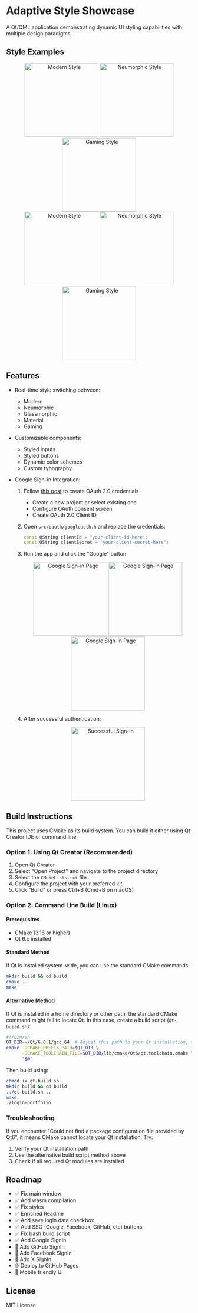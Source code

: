 # Adaptive Style Showcase

A Qt/QML application demonstrating dynamic UI styling capabilities with multiple design paradigms.

## Style Examples

<div align="center">
  <img src="screenshots/modern_ui.png" width="200" alt="Modern Style">
  <img src="screenshots/neumorphic_ui.png" width="200" alt="Neumorphic Style">
  <img src="screenshots/game_ui.png" width="200" alt="Gaming Style">
</div>

<div align="center">
  <img src="screenshots/modern_ui_focus.png" width="200" alt="Modern Style">
  <img src="screenshots/neumorphic_ui_focus.png" width="200" alt="Neumorphic Style">
  <img src="screenshots/game_ui_focus.png" width="200" alt="Gaming Style">
</div>

## Features

- Real-time style switching between:
  - Modern
  - Neumorphic
  - Glassmorphic
  - Material
  - Gaming

- Customizable components:
  - Styled inputs
  - Styled buttons
  - Dynamic color schemes
  - Custom typography

- Google Sign-in Integration:
  1. Follow [this post](https://www.auronsoftware.com/kb/general/miscellaneous/google-oauth2-how-to-setup-a-client-id-for-use-in-desktop-software/) to create OAuth 2.0 credentials
     - Create a new project or select existing one
     - Configure OAuth consent screen
     - Create OAuth 2.0 Client ID

  2. Open `src/oauth/googleauth.h` and replace the credentials:
     ```cpp
     const QString clientId = "your-client-id-here";
     const QString clientSecret = "your-client-secret-here";
     ```
  3. Run the app and click the "Google" button
     <div align="center">
      <img src="screenshots/google_sign_in_1.png" width="200" alt="Google Sign-in Page">
      <img src="screenshots/google_sign_in_2.png" width="200" alt="Google Sign-in Page">
      <img src="screenshots/google_sign_in_3.png" width="200" alt="Google Sign-in Page">
     </div>
  4. After successful authentication:
     <div align="center">
       <img src="screenshots/google_sign_in_success_result.png" width="200" alt="Successful Sign-in">
     </div>

## Build Instructions

This project uses CMake as its build system. You can build it either using Qt Creator IDE or command line.

### Option 1: Using Qt Creator (Recommended)

1. Open Qt Creator
2. Select "Open Project" and navigate to the project directory
3. Select the `CMakeLists.txt` file
4. Configure the project with your preferred kit
5. Click "Build" or press Ctrl+B (Cmd+B on macOS)

### Option 2: Command Line Build (Linux)

#### Prerequisites
- CMake (3.16 or higher)
- Qt 6.x installed

#### Standard Method
If Qt is installed system-wide, you can use the standard CMake commands:

```bash
mkdir build && cd build
cmake ..
make
```

#### Alternative Method
If Qt is installed in a home directory or other path, the standard CMake command might fail to locate Qt. In this case, create a build script (`qt-build.sh`):

```bash
#!/bin/sh
QT_DIR=~/Qt/6.8.1/gcc_64  # Adjust this path to your Qt installation, version, and preferred kit
cmake -DCMAKE_PREFIX_PATH=$QT_DIR \
      -DCMAKE_TOOLCHAIN_FILE=$QT_DIR/lib/cmake/Qt6/qt.toolchain.cmake \
      "$@"
```

Then build using:

```bash
chmod +x qt-build.sh
mkdir build && cd build
../qt-build.sh ..
make
./login-portfolio
```


### Troubleshooting

If you encounter "Could not find a package configuration file provided by Qt6", it means CMake cannot locate your Qt installation. Try:
1. Verify your Qt installation path
2. Use the alternative build script method above
3. Check if all required Qt modules are installed

## Roadmap

- ✅ Fix main window
- ✅ Add wasm compilation
- ✅ Fix styles
- ✅ Enriched Readme
- ✅ Add save login data checkbox
- ✅ Add SSO (Google, Facebook, GitHub, etc) buttons
- ✅ Fix bash build script
- ✅ Add Google SignIn
- 🔑 Add GitHub SignIn
- 🔑 Add Facebook SignIn
- 🔑 Add X SignIn
- 🌐 Deploy to GitHub Pages
- 📱 Mobile friendly UI

## License

MIT License